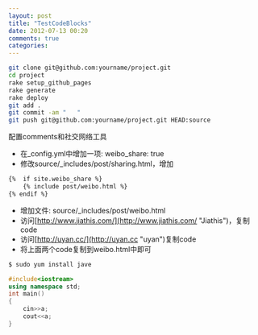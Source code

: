 ```yaml
---
layout: post
title: "TestCodeBlocks"
date: 2012-07-13 00:20
comments: true
categories: 
---
```

``` bash 
git clone git@github.com:yourname/project.git
cd project
rake setup_github_pages
rake generate
rake deploy
git add .
git commit -am "   "
git push git@github.com:yourname/project.git HEAD:source
```
配置comments和社交网络工具

* 在_config.yml中增加一项: weibo_share: true
* 修改source/_includes/post/sharing.html，增加

``` bash
{%  if site.weibo_share %}
	{% include post/weibo.html %}
{% endif %}
```
* 增加文件: source/_includes/post/weibo.html
* 访问[http://www.jiathis.com/](http://www.jiathis.com/ "Jiathis")，复制code
* 访问[http://uyan.cc/](http://uyan.cc "uyan")复制code
* 将上面两个code复制到weibo.html中即可

``` bash install java http://java.com/ test
$ sudo yum install jave
```


``` cpp  install cpp http://java.com/ test
#include<iostream>
using namespace std;
int main()
{
	cin>>a;
	cout<<a;
}
```
